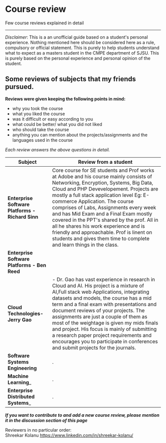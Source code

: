 
# Course review
Few course reviews explained in detail

- - - -
*Disclaimer*: This is a an unofficial guide based on a student's personal experience. Nothing mentioned here should be considered here as a rule, compulsory or official statement. This is purely to help students understand what to expect as a masters student in the CMPE department of SJSU. This is purely based on the personal experience and personal opinion of the student.


## Some reviews of subjects that my friends pursued.
__Reviews were given keeping the following points in mind:__
- why you took the course
- what you liked the course
- was it difficult or easy according to you
- what could be better/ what you did not liked
- who should take the course
- anything you can mention about the projects/assignments and the languages used in the course </br>

*Each review answers the above questions in detail.*

| Subject | Review from a student|
|---------|----------------------|
|__Enterprise Software Platforms - Richard Sinn__| Core course for SE students and Prof works at Adobe and his course mainly consists of Networking, Encryption, Systems, Big Data, Cloud and PHP Devevelopement. Projects are mostly a full stack application level Eg: E-commerce Application. The course comprises of Labs, Assignments every week and has Mid Exam and a Final Exam mostly covered in the PPT's shared by the prof. All in all he shares his work experience and is friendly and approachable. Prof is linent on students and gives them time to complete and learn things in the class.|
|__Enterprise Software Platforms - Ben Reed__|  |
|__Cloud Technologies-Jerry Gao__| - Dr. Gao has vast experience in research in Cloud and AI. His project is a mixture of AI,Full stack web Applications, integrating datasets and models, the course has a mid term and a final exam with presentations and document reviews of your projects. The assignments are just a couple of them as most of the weightage is given my mids finals and project. His focus is mainly of submitting a research paper project requirements and encourages you to participate in conferences and submit projects for the journals.|
|__Software Systems Engineering__| .|
|__Machine Learning___| .|
|__Enterprise Distributed Systems___| .|



__*If you want to contribute to and add a new course review, please mention it in the discussion section of this page*__

Reviewers in no particular order: </br>
Shreekar Kolanu https://www.linkedin.com/in/shreekar-kolanu/ </br>

